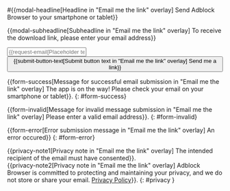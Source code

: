 #{{modal-headline[Headline in "Email me the link" overlay] Send Adblock Browser to your smartphone or tablet}}

{{modal-subheadline[Subheadline in "Email me the link" overlay] To receive the download link, please enter your email address}}

<form id="request-links" accept-charset="utf-8">
  <input type="email" name="email" placeholder="{{request-email[Placeholder text for inputbox in "Email me the link" overlay] Your email address}}" required />
  <button type="submit">{{submit-button-text[Submit button text in "Email me the link" overlay] Send me a link}}</button>
</form>

{{form-success[Message for successful email submission in "Email me the link" overlay] The app is on the way! Please check your email on your smartphone or tablet}}.
{: #form-success}

{{form-invalid[Message for invalid message submission in "Email me the link" overlay] Please enter a valid email address}}.
{: #form-invalid}

{{form-error[Error submission message in "Email me the link" overlay] An error occured}}
{: #form-error}

{{privacy-note1[Privacy note in "Email me the link" overlay] The intended recipient of the email must have consented}}.<br />
{{privacy-note2[Privacy note in "Email me the link" overlay] Adblock Browser is committed to protecting and maintaining your privacy, and we do not store or share your email. [Privacy Policy](https://adblockplus.org/en/privacy#emailcollection)}}.
{: #privacy }
